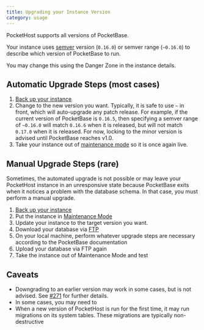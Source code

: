 ```yaml
---
title: Upgrading your Instance Version
category: usage
---
```


PocketHost supports all versions of PocketBase.

Your instance uses [semver](https://semver.org/) version (`0.16.0`) or semver range (`~0.16.0`) to describe which version of PocketBase to run.

You may change this using the Danger Zone in the instance details.

## Automatic Upgrade Steps (most cases)

1. [Back up your instance](/docs/usage/backup-and-restore/)
2. Change to the new version you want. Typically, it is safe to use `~` in front, which will auto-upgrade any patch release. For example, if the current version of PocketBase is `0.16.5`, then specifying a semver range of `~0.16.0` will match `0.16.6` when it is released, but will not match `0.17.0` when it is released. For now, locking to the minor version is advised until PocketBase reaches v1.0.
3. Take your instance out of [maintenance mode](/docs/usage/maintenance/) so it is once again live.

## Manual Upgrade Steps (rare)

Sometimes, the automated upgrade is not possible or may leave your PocketHost instance in an unresponsive state because PocketBase exits when it notices a problem with the database schema. In that case, you must perform a manual upgrade.

1. [Back up your instance](/docs/usage/backup-and-restore/)
2. Put the instance in [Maintenance Mode](/docs/usage/maintenance/)
3. Update your instance to the target version you want.
4. Download your database via [FTP](/docs/usage/ftp/)
5. On your local machine, perform whatever upgrade steps are necessary according to the PocketBase documentation
6. Upload your database via FTP again
7. Take the instance out of Maintenance Mode and test

## Caveats

- Downgrading to an earlier version may work in some cases, but is not advised. See [#271](https://github.com/pocketbase/pocketbase/discussions/2710#discussioncomment-6185502) for further details.
- In some cases, you may need to
- When a new version of PocketHost is run for the first time, it may run migrations on its system tables. These migrations are typically non-destructive
